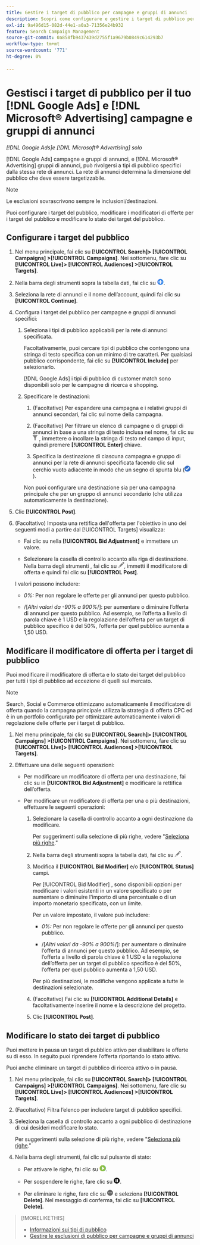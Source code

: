```yaml
---
title: Gestire i target di pubblico per campagne e gruppi di annunci
description: Scopri come configurare e gestire i target di pubblico per il tuo [!DNL Google Ads] e [!DNL Microsoft® Advertising] campagne e gruppi di annunci.
exl-id: 9a496d15-082d-44e1-a0a3-71356e24b932
feature: Search Campaign Management
source-git-commit: 0a858fb9437439d2755f1a9679b0849c614293b7
workflow-type: tm+mt
source-wordcount: '771'
ht-degree: 0%

---
```


# Gestisci i target di pubblico per il tuo [!DNL Google Ads] e [!DNL Microsoft® Advertising] campagne e gruppi di annunci

*[!DNL Google Ads]e [!DNL Microsoft® Advertising] solo*

[!DNL Google Ads] campagne e gruppi di annunci, e [!DNL Microsoft® Advertising] gruppi di annunci, può rivolgersi a tipi di pubblico specifici dalla stessa rete di annunci. La rete di annunci determina la dimensione del pubblico che deve essere targetizzabile.

>[!NOTE]
>
>Le esclusioni sovrascrivono sempre le inclusioni/destinazioni.

Puoi configurare i target del pubblico, modificare i modificatori di offerte per i target del pubblico e modificare lo stato dei target del pubblico.

## Configurare i target del pubblico

1. Nel menu principale, fai clic su **[!UICONTROL Search]> [!UICONTROL Campaigns] >[!UICONTROL Campaigns]**. Nei sottomenu, fare clic su **[!UICONTROL Live]> [!UICONTROL Audiences] >[!UICONTROL Targets]**.

1. Nella barra degli strumenti sopra la tabella dati, fai clic su ![Crea](/help/search-social-commerce/assets/add.png "Crea").

1. Seleziona la rete di annunci e il nome dell’account, quindi fai clic su **[!UICONTROL Continue]**.

1. Configura i target del pubblico per campagne e gruppi di annunci specifici:

   1. Seleziona i tipi di pubblico applicabili per la rete di annunci specificata.

      Facoltativamente, puoi cercare tipi di pubblico che contengono una stringa di testo specifica con un minimo di tre caratteri. Per qualsiasi pubblico corrispondente, fai clic su **[!UICONTROL Include]** per selezionarlo.

      [!DNL Google Ads] i tipi di pubblico di customer match sono disponibili solo per le campagne di ricerca e shopping.

   1. Specificare le destinazioni:

      1. (Facoltativo) Per espandere una campagna e i relativi gruppi di annunci secondari, fai clic sul nome della campagna.

      1. (Facoltativo) Per filtrare un elenco di campagne o di gruppi di annunci in base a una stringa di testo inclusa nel nome, fai clic su ![Filtro](/help/search-social-commerce/assets/filter.png "Filtro") , immettere o incollare la stringa di testo nel campo di input, quindi premere **[!UICONTROL Enter]** chiave.

      1. Specifica la destinazione di ciascuna campagna e gruppo di annunci per la rete di annunci specificata facendo clic sul cerchio vuoto adiacente in modo che un segno di spunta blu (![Seleziona](/help/search-social-commerce/assets/include.png "Seleziona")).

      Non puoi configurare una destinazione sia per una campagna principale che per un gruppo di annunci secondario (che utilizza automaticamente la destinazione).

1. Clic **[!UICONTROL Post]**.

1. (Facoltativo) Imposta una rettifica dell&#39;offerta per l&#39;obiettivo in uno dei seguenti modi a partire dal [!UICONTROL Targets] visualizza:

   * Fai clic su nella **[!UICONTROL Bid Adjustment]** e immettere un valore.

   * Selezionare la casella di controllo accanto alla riga di destinazione. Nella barra degli strumenti , fai clic su ![Modifica](/help/search-social-commerce/assets/edit.png "Modifica"), immetti il modificatore di offerta e quindi fai clic su **[!UICONTROL Post]**.

   I valori possono includere:

   * *0%:* Per non regolare le offerte per gli annunci per questo pubblico.

   * /[*Altri valori da -90% a 900%*/]: per aumentare o diminuire l’offerta di annunci per questo pubblico. Ad esempio, se l’offerta a livello di parola chiave è 1 USD e la regolazione dell’offerta per un target di pubblico specifico è del 50%, l’offerta per quel pubblico aumenta a 1,50 USD.

## Modificare il modificatore di offerta per i target di pubblico

Puoi modificare il modificatore di offerta e lo stato dei target del pubblico per tutti i tipi di pubblico ad eccezione di quelli sul mercato.

>[!NOTE]
>
>Search, Social e Commerce ottimizzano automaticamente il modificatore di offerta quando la campagna principale utilizza la strategia di offerta CPC ed è in un portfolio configurato per ottimizzare automaticamente i valori di regolazione delle offerte per i target di pubblico.

1. Nel menu principale, fai clic su **[!UICONTROL Search]> [!UICONTROL Campaigns] >[!UICONTROL Campaigns]**. Nei sottomenu, fare clic su **[!UICONTROL Live]> [!UICONTROL Audiences] >[!UICONTROL Targets]**.

1. Effettuare una delle seguenti operazioni:

   * Per modificare un modificatore di offerta per una destinazione, fai clic su in **[!UICONTROL Bid Adjustment]** e modificare la rettifica dell’offerta.

   * Per modificare un modificatore di offerta per una o più destinazioni, effettuare le seguenti operazioni:

      1. Selezionare la casella di controllo accanto a ogni destinazione da modificare.

         Per suggerimenti sulla selezione di più righe, vedere &quot;[Seleziona più righe](/help/search-social-commerce/common-tasks/navigation-editing-selection/multiple-rows-select.md).&quot;

      1. Nella barra degli strumenti sopra la tabella dati, fai clic su ![Modifica](/help/search-social-commerce/assets/edit.png "Modifica").

      1. Modifica il **[!UICONTROL Bid Modifier]** e/o **[!UICONTROL Status]** campi.

         Per [!UICONTROL Bid Modifier] , sono disponibili opzioni per modificare i valori esistenti in un valore specificato o per aumentare o diminuire l&#39;importo di una percentuale o di un importo monetario specificato, con un limite.

         Per un valore impostato, il valore può includere:

         * *0%:* Per non regolare le offerte per gli annunci per questo pubblico.

         * /[*Altri valori da -90% a 900%*/]: per aumentare o diminuire l’offerta di annunci per questo pubblico. Ad esempio, se l’offerta a livello di parola chiave è 1 USD e la regolazione dell’offerta per un target di pubblico specifico è del 50%, l’offerta per quel pubblico aumenta a 1,50 USD.

         Per più destinazioni, le modifiche vengono applicate a tutte le destinazioni selezionate.

      1. (Facoltativo) Fai clic su **[!UICONTROL Additional Details]** e facoltativamente inserire il nome e la descrizione del progetto.

      1. Clic **[!UICONTROL Post]**.

## Modificare lo stato dei target di pubblico

Puoi mettere in pausa un target di pubblico attivo per disabilitare le offerte su di esso. In seguito puoi riprendere l’offerta riportando lo stato attivo.

Puoi anche eliminare un target di pubblico di ricerca attivo o in pausa.

1. Nel menu principale, fai clic su **[!UICONTROL Search]> [!UICONTROL Campaigns] >[!UICONTROL Campaigns]**. Nei sottomenu, fare clic su **[!UICONTROL Live]> [!UICONTROL Audiences] >[!UICONTROL Targets]**.

1. (Facoltativo) Filtra l’elenco per includere target di pubblico specifici.

1. Seleziona la casella di controllo accanto a ogni pubblico di destinazione di cui desideri modificare lo stato.

   Per suggerimenti sulla selezione di più righe, vedere &quot;[Seleziona più righe](/help/search-social-commerce/common-tasks/navigation-editing-selection/multiple-rows-select.md).&quot;

1. Nella barra degli strumenti, fai clic sul pulsante di stato:

   * Per attivare le righe, fai clic su ![Attiva](/help/search-social-commerce/assets/activate.png "Attiva").

   * Per sospendere le righe, fare clic su ![Pausa](/help/search-social-commerce/assets/pause.png "Pausa").

   * Per eliminare le righe, fare clic su ![Altre azioni](/help/search-social-commerce/assets/more.png "Altre azioni") e seleziona **[!UICONTROL Delete]**. Nel messaggio di conferma, fai clic su **[!UICONTROL Delete]**.

>[!MORELIKETHIS]
>
>* [Informazioni sui tipi di pubblico](audience-about.md)
>* [Gestire le esclusioni di pubblico per campagne e gruppi di annunci](/help/search-social-commerce/campaign-management/campaigns/audience-exclusions-manage.md)
